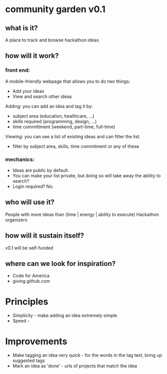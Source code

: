 community garden v0.1
=====================

## what is it?

A place to track and browse hackathon ideas

## how will it work?

### front end:
A mobile-friendly webpage that allows you to do two things:
- Add your ideas
- View and search other ideas

Adding: you can add an idea and tag it by:
- subject area (education, healthcare, ...)
- skills required (programming, design, ...)
- time committment (weekend, part-time, full-time)

Viewing: you can see a list of existing ideas and can filter the list.
- filter by subject area, skills, time commitment or any of these

### mechanics:
- Ideas are public by default.
- You can make your list private, but doing so will take away the ability to search?
- Login required? No.

## who will use it?

People with more ideas than (time | energy | ability to execute)
Hackathon organizers

## how will it sustain itself?

v0.1 will be self-funded

## where can we look for inspiration?

- Code for America
- giving.github.com


Principles
==========

- Simplicity - make adding an idea extremely simple
- Speed - 


Improvements
============
- Make tagging an idea very quick - for the words in the tag text, bring up suggested tags
- Mark an idea as 'done' - urls of projects that match the idea
